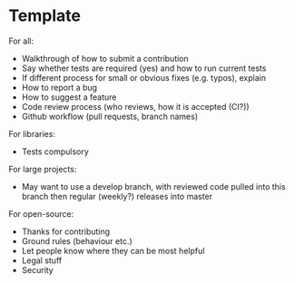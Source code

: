 # Template

For all:
- Walkthrough of how to submit a contribution
- Say whether tests are required (yes) and how to run current tests
- If different process for small or obvious fixes (e.g. typos), explain
- How to report a bug
- How to suggest a feature
- Code review process (who reviews, how it is accepted (CI?))
- Github workflow (pull requests, branch names)

For libraries:
- Tests compulsory

For large projects:
- May want to use a develop branch, with reviewed code pulled into this branch then regular (weekly?) releases into master

For open-source:
- Thanks for contributing
- Ground rules (behaviour etc.)
- Let people know where they can be most helpful
- Legal stuff
- Security
